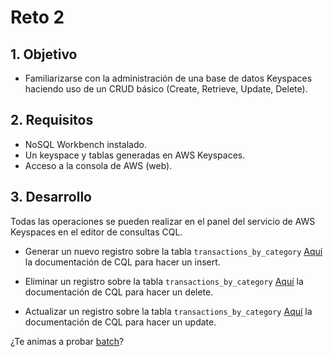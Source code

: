 # Reto 2

## 1. Objetivo 
- Familiarizarse con la administración de una base de datos Keyspaces haciendo uso de un CRUD básico (Create, Retrieve, Update, Delete).

## 2. Requisitos 
- NoSQL Workbench instalado.
- Un keyspace y tablas generadas en AWS Keyspaces.
- Acceso a la consola de AWS (web).

## 3. Desarrollo 
Todas las operaciones se pueden realizar en el panel del servicio de AWS Keyspaces en el editor de consultas CQL.

* Generar un nuevo registro sobre la tabla `transactions_by_category`
[Aquí](https://cassandra.apache.org/doc/latest/cql/dml.html#insert) la documentación de CQL para hacer un insert.


* Eliminar un registro sobre la tabla `transactions_by_category`
[Aquí](https://cassandra.apache.org/doc/latest/cql/dml.html#delete) la documentación de CQL para hacer un delete.


* Actualizar un registro sobre la tabla `transactions_by_category`
[Aquí](https://cassandra.apache.org/doc/latest/cql/dml.html#update) la documentación de CQL para hacer un update.


¿Te animas a probar [batch](https://cassandra.apache.org/doc/latest/cql/dml.html#batch)?